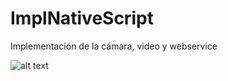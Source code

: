 # ImplNativeScript
Implementación de la cámara, video y webservice

![alt text](https://github.com/LexCh/ImplNativeScript/issues/4#issue-619516761)


